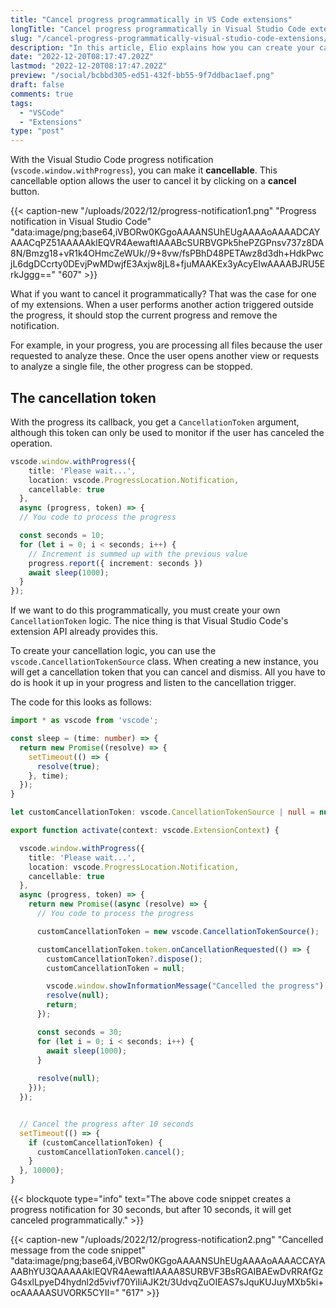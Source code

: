 ```yaml
---
title: "Cancel progress programmatically in VS Code extensions"
longTitle: "Cancel progress programmatically in Visual Studio Code extensions"
slug: "/cancel-progress-programmatically-visual-studio-code-extensions/"
description: "In this article, Elio explains how you can create your cancellation token with the CancellationTokenSource class to cancel the progress programmatically."
date: "2022-12-20T08:17:47.202Z"
lastmod: "2022-12-20T08:17:47.202Z"
preview: "/social/bcbbd305-ed51-432f-bb55-9f7ddbac1aef.png"
draft: false
comments: true
tags:
  - "VSCode"
  - "Extensions"
type: "post"
---
```


With the Visual Studio Code progress notification (`vscode.window.withProgress`), you can make it **cancellable**. This cancellable option allows the user to cancel it by clicking on a **cancel** button.

{{< caption-new "/uploads/2022/12/progress-notification1.png" "Progress notification in Visual Studio Code"  "data:image/png;base64,iVBORw0KGgoAAAANSUhEUgAAAAoAAAADCAYAAACqPZ51AAAAAklEQVR4AewaftIAAABcSURBVGPk5hePZGPnsv737z8DA8N/Bmzg18+vR1k4OHmcZeWUk//9+8vw/fsPBhD48PETAwz8d3dh+HdkPwcjL6dgDCcrty0DEvjPwMDwjfE3Axjw8jL8+fjuMAAKEx3yAcyEIwAAAABJRU5ErkJggg==" "607" >}}

What if you want to cancel it programmatically? That was the case for one of my extensions. When a user performs another action triggered outside the progress, it should stop the current progress and remove the notification. 

For example, in your progress, you are processing all files because the user requested to analyze these. Once the user opens another view or requests to analyze a single file, the other progress can be stopped.

## The cancellation token

With the progress its callback, you get a `CancellationToken` argument, although this token can only be used to monitor if the user has canceled the operation. 

```typescript
vscode.window.withProgress({
    title: 'Please wait...',
    location: vscode.ProgressLocation.Notification,
    cancellable: true
  },
  async (progress, token) => {
  // You code to process the progress

  const seconds = 10;
  for (let i = 0; i < seconds; i++) {
    // Increment is summed up with the previous value
    progress.report({ increment: seconds })
    await sleep(1000);
  }
});
```

If we want to do this programmatically, you must create your own `CancellationToken` logic. The nice thing is that Visual Studio Code's extension API already provides this. 

To create your cancellation logic, you can use the `vscode.CancellationTokenSource` class. When creating a new instance, you will get a cancellation token that you can cancel and dismiss. All you have to do is hook it up in your progress and listen to the cancellation trigger.

The code for this looks as follows:

```typescript
import * as vscode from 'vscode';

const sleep = (time: number) => {
  return new Promise((resolve) => {
    setTimeout(() => {
      resolve(true);
    }, time);
  });
}

let customCancellationToken: vscode.CancellationTokenSource | null = null;

export function activate(context: vscode.ExtensionContext) {

  vscode.window.withProgress({
    title: 'Please wait...',
    location: vscode.ProgressLocation.Notification,
    cancellable: true
  },
  async (progress, token) => {
    return new Promise((async (resolve) => {
      // You code to process the progress

      customCancellationToken = new vscode.CancellationTokenSource();

      customCancellationToken.token.onCancellationRequested(() => {
        customCancellationToken?.dispose();
        customCancellationToken = null;

        vscode.window.showInformationMessage("Cancelled the progress");
        resolve(null);
        return;
      });

      const seconds = 30;
      for (let i = 0; i < seconds; i++) {
        await sleep(1000);
      }
            
      resolve(null);
    }));
  });


  // Cancel the progress after 10 seconds
  setTimeout(() => {
    if (customCancellationToken) {
      customCancellationToken.cancel();
    }
  }, 10000);
}
```

{{< blockquote type="info" text="The above code snippet creates a progress notification for 30 seconds, but after 10 seconds, it will get canceled programmatically." >}}

{{< caption-new "/uploads/2022/12/progress-notification2.png" "Cancelled message from the code snippet"  "data:image/png;base64,iVBORw0KGgoAAAANSUhEUgAAAAoAAAACCAYAAABhYU3QAAAAAklEQVR4AewaftIAAAA8SURBVF3BsRGAIBAEwDvRRAfGzG4sxlLpyeD4hydnl2d5vivf70YiIiAJK2t/3UdvqZuOIEAS7sJquKUJuyMXb5ki+ocAAAAASUVORK5CYII=" "617" >}}
